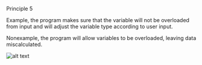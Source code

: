 Principle 5

Example, the program makes sure that the variable will not be overloaded from input and will adjust the variable type according to user input.

Nonexample, the program will allow variables to be overloaded, leaving data miscalculated.

![alt text](https://i.ytimg.com/vi/JBp3L-vm1jk/maxresdefault.jpg)
